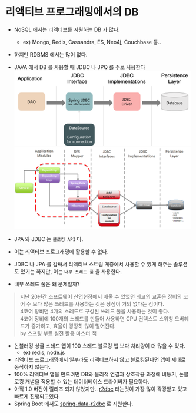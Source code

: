 # 리액티브 프로그래밍에서의 DB 
* NoSQL 에서는 리액티브를 지원하는 DB 가 많다.
  * ex) Mongo, Redis, Cassandra, ES, Neo4j, Couchbase 등..
* 하지만 RDBMS 에서는 많이 없다. 
* JAVA 에서 DB 를 사용할 때 JDBC 나 JPQ 를  주로 사용한다
![img.png](../images/jdbc-layer.png)
![img.png](../images/jpa-layer.png)
    
* JPA 와 JDBC 는 `블로킹 API` 다.
* 이는 리액티브 프로그래밍에 활용할 수 없다.
* JDBC 나 JPA 를 감싸서 리액티브 스트림 계층에서 사용할 수 있게 해주는 솔루션도 있기는 하지만, 이는 `내부 쓰레드 풀` 을 사용한다.
* 내부 쓰레드 풀은 왜 문제일까?

> 지난 20년간 소프트웨어 산업현장에서 배울 수 있었던 최고의 교훈은 장비의 코어 수 보다 많은 쓰레드를 사용하는 것은 장점이 거의 없다는 점이다.   
> 4코어 장비면 4개의 스레드로 구성된 쓰레드 풀을 사용하는 것이 좋다.   
> 4코어 장비에 100개의 스레드를 만들어 사용하면 CPU 컨텍스트 스위칭 오버헤드가 증가하고, 효율이 굉장히 많이 떨어진다.     
> by 스프링 부트 실전 활용 마스터 책

* 논블러킹 싱글 스레드 앱이 100 스레드 블로킹 앱 보다 처리량이 더 많을 수 있다. 
  * ex) redis, node.js
* 리액티브 프로그래밍에서 일부라도 리액티브하지 않고 블로킹된다면 앱이 제대로 동작하지 않는다.
* 100% 리액티브 앱을 만드려면 DB와 물리적 연결과 상호작용 과정에 비동기, 논블로킹 개념을 적용할 수 있는 데이터베이스 드라이버가 필요하다.
* 아직 1.0 버전이 릴리즈 되지 않았지만.. [r2dbc](https://r2dbc.io/) 라는것이 가장 많이 각광받고 있고 빠르게 진행되고있다.
* Spring Boot 에서도 [spring-data-r2dbc](https://spring.io/projects/spring-data-r2dbc) 로 지원한다.

